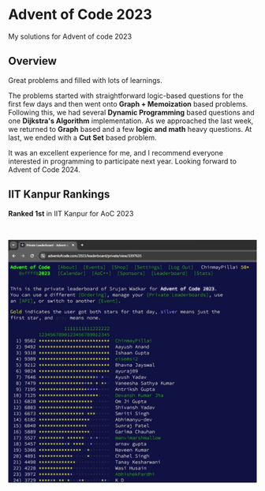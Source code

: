 # Advent of Code 2023
My solutions for Advent of code 2023


## Overview
Great problems and filled with lots of learnings.

The problems started with straightforward logic-based questions for the first few days and then went onto **Graph + Memoization** based problems. Following this, we had several **Dynamic Programming** based questions and one **Dijkstra's Algorithm** implementation. As we approached the last week, we returned to **Graph** based and a few **logic and math** heavy questions. At last, we ended with a **Cut Set** based problem.

It was an excellent experience for me, and I recommend everyone interested in programming to participate next year. Looking forward to Advent of Code 2024.

## IIT Kanpur Rankings
**Ranked 1st** in IIT Kanpur for AoC 2023 

</br> 

![IIT_Kanpur_Rankings.jpg](./IIT_Kanpur_Rankings.jpg)
